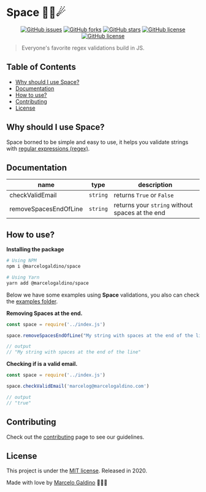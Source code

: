 # Space 👨‍🚀☄

<div align="center">

[![GitHub issues](https://img.shields.io/github/issues/marcelogaldino/space?style=plastic)](https://github.com/marcelogaldino/space/issues)
[![GitHub forks](https://img.shields.io/github/forks/marcelogaldino/space?style=plastic)](https://github.com/marcelogaldino/space/network)
[![GitHub stars](https://img.shields.io/github/stars/marcelogaldino/space?style=plastic)](https://github.com/marcelogaldino/space/stargazers)
[![GitHub license](https://img.shields.io/github/license/marcelogaldino/space?style=plastic)](https://github.com/marcelogaldino/space/blob/main/LICENSE)
[![GitHub license](https://img.shields.io/badge/npm-v0.05-red?style=plastic)](https://www.npmjs.com/package/@marcelogaldino/space)

</div>

> Everyone's favorite regex validations build in JS.

## Table of Contents

- [Why should I use Space?](#Why-should-I-use-Space)
- [Documentation](#Documentation)
- [How to use?](#How-to-use)
- [Contributing](#Contributing)
- [License](#License)

## Why should I use Space?

Space borned to be simple and easy to use, it helps you validate strings with [regular expressions (regex)](https://developer.mozilla.org/pt-BR/docs/Web/JavaScript/Guide/Regular_Expressions).

## Documentation 

| name                  | type     | description                                     |
|-----------------------|----------|-------------------------------------------------|
| checkValidEmail       | `string` | returns `True` or `False`                       |
| removeSpacesEndOfLine | `string` | returns your `string` without spaces at the end |

## How to use?

**Installing the package**
```bash
# Using NPM
npm i @marcelogaldino/space

# Using Yarn
yarn add @marcelogaldino/space
```

Below we have some examples using **Space** validations, you also can check the [examples folder](./src/examples).

**Removing Spaces at the end.**
```js
const space = require('../index.js')

space.removeSpacesEndOfLine("My string with spaces at the end of the line   ")

// output
// "My string with spaces at the end of the line"
```

**Checking if is a valid email.**
```js
const space = require('../index.js')

space.checkValidEmail('marcelog@marcelogaldino.com')

// output
// "true"
```

## Contributing

Check out the [contributing](./CONTRIBUTING.md) page to see our guidelines.

## License

This project is under the [MIT license](https://github.com/marcelogaldino/space/blob/main/LICENSE). Released in 2020. 

Made with love by [Marcelo Galdino](https://www.linkedin.com/in/marcelogaldino/) 💜👨‍🚀